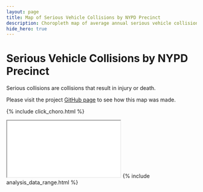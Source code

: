 ```yaml
---
layout: page
title: Map of Serious Vehicle Collisions by NYPD Precinct
description: Choropleth map of average annual serious vehicle collisions (causing injuries or deaths) by New York Police Department (NYPD) precinct in New York City (NYC)
hide_hero: true
---
```

# Serious Vehicle Collisions by NYPD Precinct
Serious collisions are collisions that result in injury or death. 

Please visit the project [GitHub page](https://github.com/ray310/NYC-Vehicle-Collisions) to see how this map was made.

{% include click_choro.html %}
<iframe src="precinct_serious_map.html" title="Choropleth map of serious collisions by NYPD precinct"></iframe>
{% include analysis_data_range.html %}
